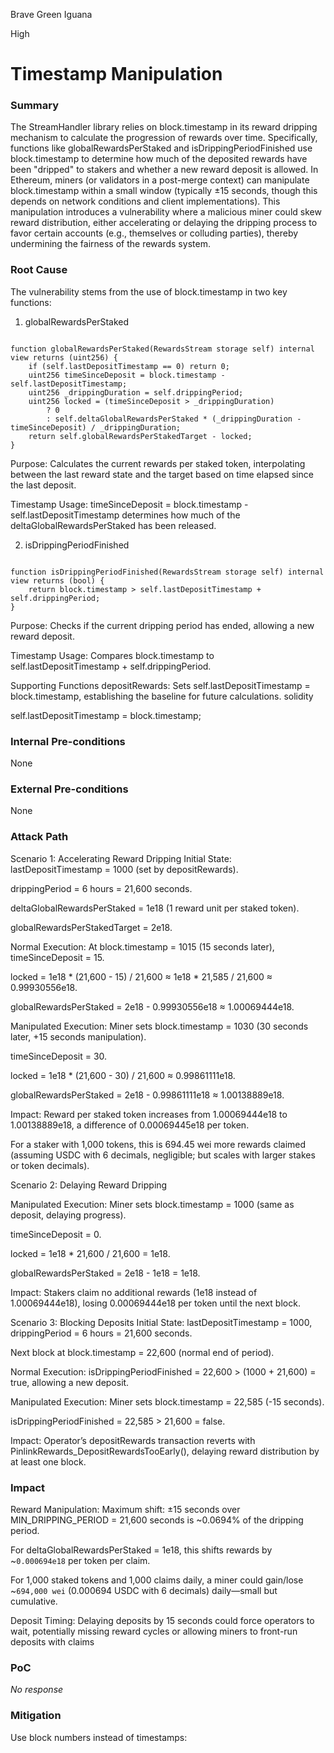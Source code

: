 Brave Green Iguana

High

# Timestamp Manipulation

### Summary

The StreamHandler library relies on block.timestamp in its reward dripping mechanism to calculate the progression of rewards over time. Specifically, functions like globalRewardsPerStaked and isDrippingPeriodFinished use block.timestamp to determine how much of the deposited rewards have been "dripped" to stakers and whether a new reward deposit is allowed. In Ethereum, miners (or validators in a post-merge context) can manipulate block.timestamp within a small window (typically ±15 seconds, though this depends on network conditions and client implementations). This manipulation introduces a vulnerability where a malicious miner could skew reward distribution, either accelerating or delaying the dripping process to favor certain accounts (e.g., themselves or colluding parties), thereby undermining the fairness of the rewards system. 



### Root Cause

The vulnerability stems from the use of block.timestamp in two key functions:
1. globalRewardsPerStaked
```solidity

function globalRewardsPerStaked(RewardsStream storage self) internal view returns (uint256) {
    if (self.lastDepositTimestamp == 0) return 0;
    uint256 timeSinceDeposit = block.timestamp - self.lastDepositTimestamp;
    uint256 _drippingDuration = self.drippingPeriod;
    uint256 locked = (timeSinceDeposit > _drippingDuration)
        ? 0
        : self.deltaGlobalRewardsPerStaked * (_drippingDuration - timeSinceDeposit) / _drippingDuration;
    return self.globalRewardsPerStakedTarget - locked;
}
```
Purpose: Calculates the current rewards per staked token, interpolating between the last reward state and the target based on time elapsed since the last deposit.

Timestamp Usage: timeSinceDeposit = block.timestamp - self.lastDepositTimestamp determines how much of the deltaGlobalRewardsPerStaked has been released.

2. isDrippingPeriodFinished
```solidity

function isDrippingPeriodFinished(RewardsStream storage self) internal view returns (bool) {
    return block.timestamp > self.lastDepositTimestamp + self.drippingPeriod;
}
```
Purpose: Checks if the current dripping period has ended, allowing a new reward deposit.

Timestamp Usage: Compares block.timestamp to self.lastDepositTimestamp + self.drippingPeriod.

Supporting Functions
depositRewards: Sets self.lastDepositTimestamp = block.timestamp, establishing the baseline for future calculations.
solidity

self.lastDepositTimestamp = block.timestamp;





### Internal Pre-conditions

None

### External Pre-conditions

None

### Attack Path

Scenario 1: Accelerating Reward Dripping
Initial State:
lastDepositTimestamp = 1000 (set by depositRewards).

drippingPeriod = 6 hours = 21,600 seconds.

deltaGlobalRewardsPerStaked = 1e18 (1 reward unit per staked token).

globalRewardsPerStakedTarget = 2e18.

Normal Execution:
At block.timestamp = 1015 (15 seconds later), timeSinceDeposit = 15.

locked = 1e18 * (21,600 - 15) / 21,600 ≈ 1e18 * 21,585 / 21,600 ≈ 0.99930556e18.

globalRewardsPerStaked = 2e18 - 0.99930556e18 ≈ 1.00069444e18.

Manipulated Execution:
Miner sets block.timestamp = 1030 (30 seconds later, +15 seconds manipulation).

timeSinceDeposit = 30.

locked = 1e18 * (21,600 - 30) / 21,600 ≈ 0.99861111e18.

globalRewardsPerStaked = 2e18 - 0.99861111e18 ≈ 1.00138889e18.

Impact:
Reward per staked token increases from 1.00069444e18 to 1.00138889e18, a difference of 0.00069445e18 per token.

For a staker with 1,000 tokens, this is 694.45 wei more rewards claimed (assuming USDC with 6 decimals, negligible; but scales with larger stakes or token decimals).

Scenario 2: Delaying Reward Dripping

Manipulated Execution:
Miner sets block.timestamp = 1000 (same as deposit, delaying progress).

timeSinceDeposit = 0.

locked = 1e18 * 21,600 / 21,600 = 1e18.

globalRewardsPerStaked = 2e18 - 1e18 = 1e18.

Impact:
Stakers claim no additional rewards (1e18 instead of 1.00069444e18), losing 0.00069444e18 per token until the next block.

Scenario 3: Blocking Deposits
Initial State:
lastDepositTimestamp = 1000, drippingPeriod = 6 hours = 21,600 seconds.

Next block at block.timestamp = 22,600 (normal end of period).

Normal Execution:
isDrippingPeriodFinished = 22,600 > (1000 + 21,600) = true, allowing a new deposit.

Manipulated Execution:
Miner sets block.timestamp = 22,585 (-15 seconds).

isDrippingPeriodFinished = 22,585 > 21,600 = false.

Impact:
Operator’s depositRewards transaction reverts with PinlinkRewards_DepositRewardsTooEarly(), delaying reward distribution by at least one block.



### Impact

Reward Manipulation:
Maximum shift: ±15 seconds over MIN_DRIPPING_PERIOD = 21,600 seconds is ~0.0694% of the dripping period.

For deltaGlobalRewardsPerStaked = 1e18, this shifts rewards by ~`0.000694e18` per token per claim.

For 1,000 staked tokens and 1,000 claims daily, a miner could gain/lose ~`694,000 wei` (0.000694 USDC with 6 decimals) daily—small but cumulative.

Deposit Timing:
Delaying deposits by 15 seconds could force operators to wait, potentially missing reward cycles or allowing miners to front-run deposits with claims



### PoC

_No response_

### Mitigation

Use block numbers instead of timestamps:


